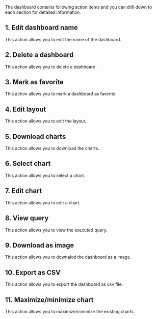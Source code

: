 
The dashboard contains following action items and you can drill down to each section for detailed information.

## 1. Edit dashboard name
This action allows you to edit the name of the dashboard.

## 2. Delete a dashboard
This action allows you to delete a dashboard.

## 3. Mark as favorite
This action allows you to mark a dashboard as favorite.

## 4. Edit layout
This action allows you to edit the layout.

## 5. Download charts
This action allows you to download the charts.

## 6. Select chart
This action allows you to select a chart.

## 7. Edit chart
This action allows you to edit a chart.

## 8. View query
This action allows you to view the executed query.

## 9. Download as image
This action allows you to downalod the dashboard as a image.

## 10. Export as CSV
This action allows you to export the dashboard as csv file.

## 11. Maximize/minimize chart
This action allows you to maximize/minimize the existing charts.
